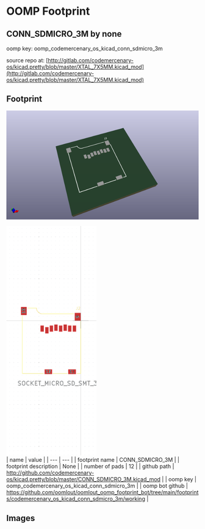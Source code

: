 # OOMP Footprint  
## CONN_SDMICRO_3M  by none  
  
oomp key: oomp_codemercenary_os_kicad_conn_sdmicro_3m  
  
source repo at: [http://gitlab.com/codemercenary-os/kicad.pretty/blob/master/XTAL_7X5MM.kicad_mod](http://gitlab.com/codemercenary-os/kicad.pretty/blob/master/XTAL_7X5MM.kicad_mod)  
## Footprint  
  
[![working_kicad_pcb_3d.png](working_kicad_pcb_3d_600.png)](working_kicad_pcb_3d.png)  
  
[![working.png](working_600.png)](working.png)  
| name | value | 
| --- | --- | 
| footprint name | CONN_SDMICRO_3M | 
| footprint description | None | 
| number of pads | 12 | 
| github path | http://github.com/codemercenary-os/kicad.pretty/blob/master/CONN_SDMICRO_3M.kicad_mod | 
| oomp key | oomp_codemercenary_os_kicad_conn_sdmicro_3m | 
| oomp bot github | https://github.com/oomlout/oomlout_oomp_footprint_bot/tree/main/footprints/codemercenary_os_kicad_conn_sdmicro_3m/working | 
## Images  
